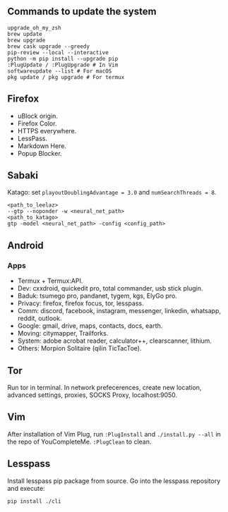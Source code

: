 ## Commands to update the system

```shell
upgrade_oh_my_zsh
brew update
brew upgrade
brew cask upgrade --greedy
pip-review --local --interactive
python -m pip install --upgrade pip
:PlugUpdate / :PlugUpgrade # In Vim
softwareupdate --list # For macOS
pkg update / pkg upgrade # For termux
```

## Firefox

- uBlock origin.
- Firefox Color.
- HTTPS everywhere.
- LessPass.
- Markdown Here.
- Popup Blocker.

## Sabaki

Katago: set `playoutDoublingAdvantage = 3.0` and `numSearchThreads = 8`.

```shell
<path_to_leelaz>
--gtp --noponder -w <neural_net_path>
<path_to_katago>
gtp -model <neural_net_path> -config <config_path>
```

## Android

### Apps

- Termux + Termux:API.
- Dev: cxxdroid, quickedit pro, total commander, usb stick plugin.
- Baduk: tsumego pro, pandanet, tygem, kgs, ElyGo pro.
- Privacy: firefox, firefox focus, tor, lesspass.
- Comm: discord, facebook, instagram, messenger, linkedin, whatsapp, reddit, outlook.
- Google: gmail, drive, maps, contacts, docs, earth.
- Moving: citymapper, Trailforks.
- System: adobe acrobat reader, calculator++, clearscanner, lithium.
- Others: Morpion Solitaire (qilin TicTacToe).

## Tor

Run tor in terminal. In network prefecerences, create new location, advanced settings, proxies, SOCKS Proxy, localhost:9050.

## Vim

After installation of Vim Plug, run `:PlugInstall` and `./install.py --all` in the repo of YouCompleteMe. `:PlugClean` to clean.

## Lesspass

Install lesspass pip package from source. Go into the lesspass repository and execute:

```shell
pip install ./cli
```

